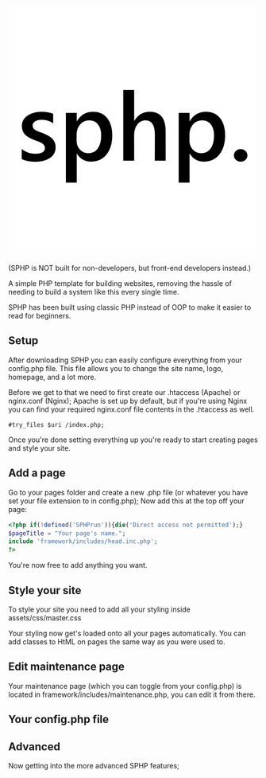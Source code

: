 ![Logo](https://raw.githubusercontent.com/Tapiraat/sphp/master/assets/img/logo.png?v=4&s=100)

(SPHP is NOT built for non-developers, but front-end developers instead.)

A simple PHP template for building websites, removing the hassle of needing to build a system like this every single time.

SPHP has been built using classic PHP instead of OOP to make it easier to read for beginners.

## Setup

After downloading SPHP you can easily configure everything from your config.php file. This file allows you to change the site name, logo, homepage, and a lot more.

Before we get to that we need to first create our .htaccess (Apache) or nginx.conf (Nginx);
Apache is set up by default, but if you're using Nginx you can find your required nginx.conf file contents in the .htaccess as well.
```
#try_files $uri /index.php;
```

Once you're done setting everything up you're ready to start creating pages and style your site.

## Add a page

Go to your pages folder and create a new .php  file (or whatever you have set your file extension to in config.php); Now add this at the top off your page:

```php
<?php if(!defined('SPHPrun')){die('Direct access not permitted');}
$pageTitle = "Your page's name.";
include 'framework/includes/head.inc.php';
?>
```

You're now free to add anything you want.

## Style your site

To style your site you need to add all your styling inside assets/css/master.css

Your styling now get's loaded onto all your pages automatically. You can add classes to HtML on pages the same way as you were used to.

## Edit maintenance page

Your maintenance page (which you can toggle from your config.php) is located in framework/includes/maintenance.php, you can edit it from there.

## Your config.php file

## Advanced

Now getting into the more advanced SPHP features;